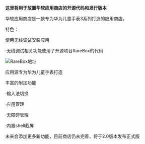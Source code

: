**这里将用于放置华软应用商店的开源代码和发行版本**

华软应用商店是一款专为华为儿童手表3系列打造的应用商店。

特色：

使用无线调试安装应用

·无线调试相关功能使用了开源项目RareBox的代码

![RareBox地址](https://github.com/Genouka/RareBox)

应用源专为华为儿童手表打造

丰富的附加功能

·输入法切换

·应用管理

·无障碍管理

·内置shell截屏

未来会添加更多新功能，目前商店仍未完善，将于2.0版本发布正式版
